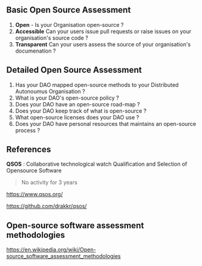 ## Basic Open Source Assessment

1. **Open** - Is your Organisation open-source ?
1. **Accessible** Can your users issue pull requests or raise issues on your organisation's source code ?
1. **Transparent** Can your users assess the source of your organisation's documenation ?

## Detailed Open Source Assessment

1. Has your DAO mapped open-source methods to your Distributed Autonoumus Organisation ?
2. What is your DAO's open-source policy ?
2. Does your DAO have an open-source road-map ?
3. Does your DAO keep track of what is open-source ?
4. What open-source licenses does your DAO use ?
4. Does your DAO have personal resources that maintains an open-source process ?

## References

**QSOS** : Collaborative technological watch Qualification and Selection of Opensource Software
> No activity for 3 years

https://www.qsos.org/

https://github.com/drakkr/qsos/

## Open-source software assessment methodologies

https://en.wikipedia.org/wiki/Open-source_software_assessment_methodologies
